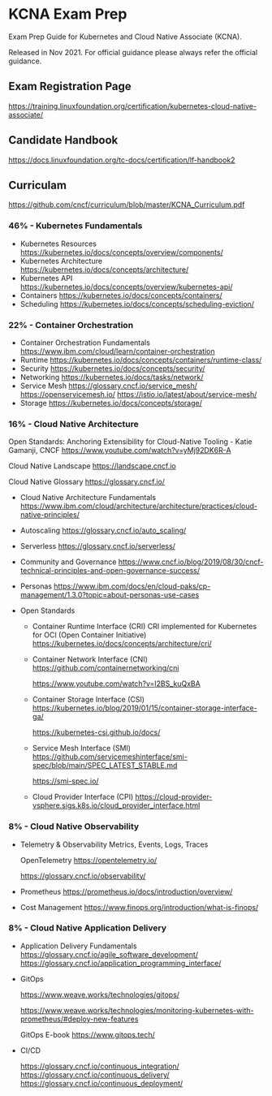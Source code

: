 # KCNA Exam Prep

Exam Prep Guide for Kubernetes and Cloud Native Associate (KCNA). 

Released in Nov 2021. For official guidance please always refer the official guidance. 

## Exam Registration Page
https://training.linuxfoundation.org/certification/kubernetes-cloud-native-associate/

## Candidate Handbook
https://docs.linuxfoundation.org/tc-docs/certification/lf-handbook2

## Curriculam
https://github.com/cncf/curriculum/blob/master/KCNA_Curriculum.pdf

### 46% - Kubernetes Fundamentals
- Kubernetes Resources
	https://kubernetes.io/docs/concepts/overview/components/
- Kubernetes Architecture
	https://kubernetes.io/docs/concepts/architecture/
- Kubernetes API
	https://kubernetes.io/docs/concepts/overview/kubernetes-api/
- Containers
	https://kubernetes.io/docs/concepts/containers/
- Scheduling
	https://kubernetes.io/docs/concepts/scheduling-eviction/

### 22% - Container Orchestration
- Container Orchestration Fundamentals
	https://www.ibm.com/cloud/learn/container-orchestration
- Runtime
	https://kubernetes.io/docs/concepts/containers/runtime-class/
- Security
	https://kubernetes.io/docs/concepts/security/
- Networking
	https://kubernetes.io/docs/tasks/network/
- Service Mesh
	https://glossary.cncf.io/service_mesh/
	https://openservicemesh.io/
	https://istio.io/latest/about/service-mesh/
- Storage
	https://kubernetes.io/docs/concepts/storage/

### 16% - Cloud Native Architecture

Open Standards: Anchoring Extensibility for Cloud-Native Tooling - Katie Gamanji, CNCF
https://www.youtube.com/watch?v=yMj92DK6R-A

Cloud Native Landscape https://landscape.cncf.io
        
Cloud Native Glossary https://glossary.cncf.io/
	
- Cloud Native Architecture Fundamentals
	https://www.ibm.com/cloud/architecture/architecture/practices/cloud-native-principles/
- Autoscaling
	https://glossary.cncf.io/auto_scaling/

- Serverless
	https://glossary.cncf.io/serverless/
- Community and Governance
	https://www.cncf.io/blog/2019/08/30/cncf-technical-principles-and-open-governance-success/
- Personas
	https://www.ibm.com/docs/en/cloud-paks/cp-management/1.3.0?topic=about-personas-use-cases

- Open Standards
	- Container Runtime Interface (CRI) 
	CRI implemented for Kubernetes for OCI (Open Container Initiative)
	https://kubernetes.io/docs/concepts/architecture/cri/
	
	- Container Network Interface (CNI)
	    https://github.com/containernetworking/cni
    
        https://www.youtube.com/watch?v=l2BS_kuQxBA

	- Container Storage Interface (CSI)
	    https://kubernetes.io/blog/2019/01/15/container-storage-interface-ga/
    
        https://kubernetes-csi.github.io/docs/
    
	- Service Mesh Interface (SMI)
        https://github.com/servicemeshinterface/smi-spec/blob/main/SPEC_LATEST_STABLE.md

        https://smi-spec.io/
	
	- Cloud Provider Interface (CPI)
        https://cloud-provider-vsphere.sigs.k8s.io/cloud_provider_interface.html

### 8% - Cloud Native Observability
- Telemetry & Observability
	Metrics, Events, Logs, Traces
	
    OpenTelemetry 
    https://opentelemetry.io/
	
    https://glossary.cncf.io/observability/
- Prometheus
	https://prometheus.io/docs/introduction/overview/
- Cost Management
	https://www.finops.org/introduction/what-is-finops/

### 8% - Cloud Native Application Delivery
- Application Delivery Fundamentals
	https://glossary.cncf.io/agile_software_development/
	https://glossary.cncf.io/application_programming_interface/
- GitOps
	
    https://www.weave.works/technologies/gitops/
    
    https://www.weave.works/technologies/monitoring-kubernetes-with-prometheus/#deploy-new-features
    
    GitOps E-book https://www.gitops.tech/

- CI/CD

	https://glossary.cncf.io/continuous_integration/
	https://glossary.cncf.io/continuous_delivery/
	https://glossary.cncf.io/continuous_deployment/

